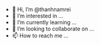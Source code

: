 - 👋 Hi, I’m @thanhnamrei
- 👀 I’m interested in ...
- 🌱 I’m currently learning ...
- 💞️ I’m looking to collaborate on ...
- 📫 How to reach me ...

<!---
thanhnamrei/thanhnamrei is a ✨ special ✨ repository because its `README.md` (this file) appears on your GitHub profile.
You can click the Preview link to take a look at your changes.
--->
